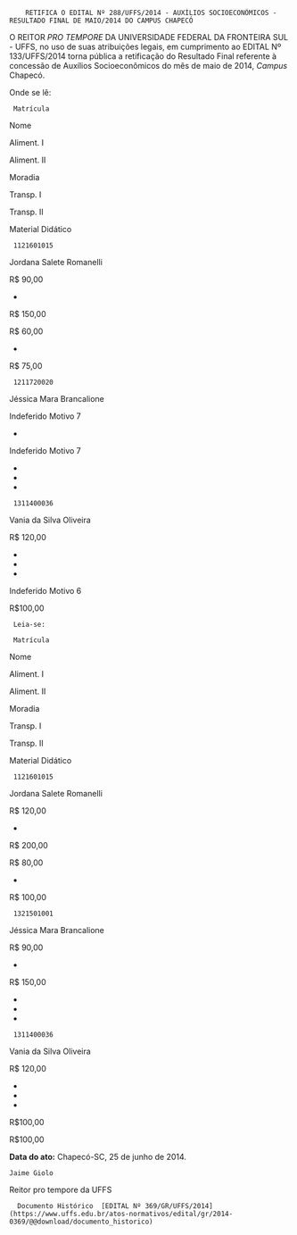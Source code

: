         RETIFICA O EDITAL Nº 288/UFFS/2014 - AUXÍLIOS SOCIOECONÔMICOS - RESULTADO FINAL DE MAIO/2014 DO CAMPUS CHAPECÓ  

O REITOR *PRO TEMPORE* DA UNIVERSIDADE FEDERAL DA FRONTEIRA SUL - UFFS, no uso de suas atribuições legais, em cumprimento ao EDITAL Nº 133/UFFS/2014 torna pública a retificação do Resultado Final referente à concessão de Auxílios Socioeconômicos do mês de maio de 2014, *Campus* Chapecó.

 Onde se lê:

     Matrícula

   Nome 

   Aliment. I

   Aliment. II

   Moradia 

   Transp. I

   Transp. II

   Material Didático 

     1121601015

   Jordana Salete Romanelli

   R$ 90,00

   -

   R$ 150,00

   R$ 60,00

   -

   R$ 75,00 

     1211720020 

   Jéssica Mara Brancalione

   Indeferido Motivo 7

   -

   Indeferido Motivo 7

   -

   -

   -

     1311400036 

   Vania da Silva Oliveira

   R$ 120,00

   -

   -

   -

   Indeferido Motivo 6

   R$100,00

     Leia-se:

     Matrícula 

   Nome 

   Aliment. I

   Aliment. II

   Moradia 

   Transp. I

   Transp. II

   Material Didático 

     1121601015

   Jordana Salete Romanelli

   R$ 120,00

   -

   R$ 200,00

   R$ 80,00

   -

   R$ 100,00 

     1321501001 

   Jéssica Mara Brancalione

   R$ 90,00

   -

   R$ 150,00

   -

   -

   -

     1311400036 

   Vania da Silva Oliveira

   R$ 120,00

   -

   -

   -

   R$100,00

   R$100,00

      

   **Data do ato:** Chapecó-SC, 25 de junho de 2014.   
 

    Jaime Giolo   
 Reitor pro tempore da UFFS 

      Documento Histórico  [EDITAL Nº 369/GR/UFFS/2014](https://www.uffs.edu.br/atos-normativos/edital/gr/2014-0369/@@download/documento_historico)     
      